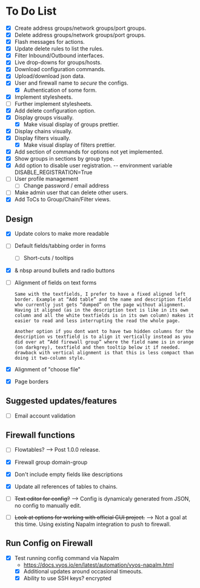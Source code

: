 # To Do List

- [x] Create address groups/network groups/port groups.
- [x] Delete address groups/network groups/port groups.
- [x] Flash messages for actions.
- [x] Update delete rules to list the rules.
- [x] Filter Inbound/Outbound interfaces.
- [x] Live drop-downs for groups/hosts.
- [x] Download configuration commands.
- [x] Upload/download json data.
- [x] User and firewall name to *secure* the configs.
  - [x] Authentication of some form.
- [x] Implement stylesheets.
- [ ] Further implement stylesheets.
- [x] Add delete configuration option.
- [x] Display groups visually.
  - [x] Make visual display of groups prettier.
- [x] Display chains visually.
- [x] Display filters visually.
  - [x] Make visual display of filters prettier.
- [x] Add section of commands for options not yet implemented.
- [x] Show groups in sections by group type.
- [x] Add option to disable user registration. -- environment variable DISABLE_REGISTRATION=True
- [ ] User profile management
  - [ ] Change password / email address
- [ ] Make admin user that can delete other users.
- [x] Add ToCs to Group/Chain/Filter views.

## Design

- [x] Update colors to make more readable
- [ ] Default fields/tabbing order in forms
  - [ ] Short-cuts / tooltips
- [x] & nbsp around bullets and radio buttons
- [ ] Alignment of fields on text forms

      Same with the textfields, I prefer to have a fixed aligned left border. Example at “Add table” and the name and description field who currently just gets “dumped” on the page without alignment. Having it aligned (as in the description text is like in its own column and all the white textfields is in its own column) makes it easier to read and less interrupting the read the whole page.

      Another option if you dont want to have two hidden columns for the description vs textfield is to align it vertically instead as you did over at “Add firewall group” where the field name is in orange (on darkgrey), textfield and then tooltip below it if needed. drawback with vertical alignment is that this is less compact than doing it two-column style.

- [x] Alignment of "choose file"
- [x] Page borders

## Suggested updates/features

- [ ] Email account validation

## Firewall functions

- [ ] Flowtables? --> Post 1.0.0 release.
- [x] Firewall group domain-group
- [x] Don't include empty fields like descriptions
- [x] Update all references of tables to chains.
- [ ] ~~Text editor for config?~~ --> Config is dynamicaly generated from JSON, no config to manually edit.

- [ ] ~~Look at options for working with official GUI project.~~ --> Not a goal at this time.  Using existing Napalm integration to push to firewall.

## Run Config on Firewall

- [x] Test running config command via Napalm
  - <https://docs.vyos.io/en/latest/automation/vyos-napalm.html>
  - [x] Additional updates around occasional timeouts.
  - [x] Ability to use SSH keys? encrypted
